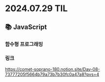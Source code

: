 # 2024.07.29 TIL

## 📚 JavaScript

### 함수형 프로그래밍

### 링크

https://comet-soprano-180.notion.site/Day-08-73777205f5664b79a73b7b30fc0a47a8?pvs=4
